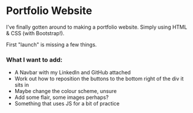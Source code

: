 # Portfolio Website

I've finally gotten around to making a portfolio website. Simply using HTML & CSS (with Bootstrap!).

First "launch" is missing a few things.

### What I want to add:

- A Navbar with my LinkedIn and GitHub attached
- Work out how to reposition the buttons to the bottom right of the div it sits in
- Maybe change the colour scheme, unsure
- Add some flair, some images perhaps?
- Something that uses JS for a bit of practice
